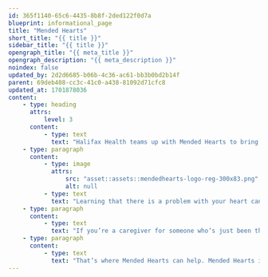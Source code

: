 ```yaml
---
id: 365f1140-65c6-4435-8b8f-2ded122f0d7a
blueprint: informational_page
title: "Mended Hearts"
short_title: "{{ title }}"
sidebar_title: "{{ title }}"
opengraph_title: "{{ meta_title }}"
opengraph_description: "{{ meta_description }}"
noindex: false
updated_by: 2d2d6685-b06b-4c36-ac61-bb3b0bd2b14f
parent: 69deb408-cc3c-41c0-a438-81092d71cfc8
updated_at: 1701878036
content:
    - type: heading
      attrs:
          level: 3
      content:
          - type: text
            text: "Halifax Health teams up with Mended Hearts to bring cardiovascular peer-to-peer support to our healthcare system."
    - type: paragraph
      content:
          - type: image
            attrs:
                src: "asset::assets::mendedhearts-logo-reg-300x83.png"
                alt: null
          - type: text
            text: "Learning that there is a problem with your heart can be a frightening experience. If your condition requires surgery or another procedure, that can add another layer of stress. Why me? What happens now? Will I be able to go back to my routine, or will I have to make changes?"
    - type: paragraph
      content:
          - type: text
            text: "If you’re a caregiver for someone who’s just been through a heart event, you’re probably asking yourself questions too. How can I help my loved one adjust to his or her new life? What do I need to do to help take care of my loved one?"
    - type: paragraph
      content:
          - type: text
            text: "That’s where Mended Hearts can help. Mended Hearts is the nation’s oldest peer-to-peer support group for heart patients and caregivers. Mended Hearts’ physician-endorsed, peer-to-peer support network assists patients and caregivers from diagnoses through the journey of recovery with social, emotional, and practical support. Today, there are 300 chapters and 24,000 members in 48 states."
---
```

